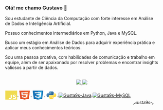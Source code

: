 ### Olá! me chamo Gustavo 👋

Sou estudante de Ciência da Computação com forte interesse em Análise de Dados e Inteligência Artificial. 

Possuo conhecimentos intermediários em Python, Java e MySQL. 

Busco um estágio em Análise de Dados para adquirir experiência prática e aplicar meus conhecimentos teóricos. 

Sou uma pessoa proativa, com habilidades de comunicação e trabalho em equipe, além de ser apaixonado por resolver problemas e encontrar insights valiosos a partir de dados.

<br>

 <div align="center">
  <a href="https://github.com/Gusta9s">
  <img height="180em" src="https://github-readme-stats.vercel.app/api?username=Gusta9s&show_icons=true&theme=radical&include_all_commits=true&count_private=true"/>
  <img height="180em" src="https://github-readme-stats.vercel.app/api/top-langs/?username=Gusta9s&layout=compact&langs_count=7&theme=merko"/>
</div>

<div style="display: inline_block"><br>
  <img align="center" alt="Gusta9s-Js" height="30" width="40" src="https://raw.githubusercontent.com/devicons/devicon/master/icons/javascript/javascript-plain.svg">
  <img align="center" alt="Gusta9s-HTML" height="30" width="40" src="https://raw.githubusercontent.com/devicons/devicon/master/icons/html5/html5-original.svg">
  <img align="center" alt="Gusta9s-CSS" height="30" width="40" src="https://raw.githubusercontent.com/devicons/devicon/master/icons/css3/css3-original.svg">
  <img align="center" alt="Gusta9s-Python" height="30" width="40" src="https://raw.githubusercontent.com/devicons/devicon/master/icons/python/python-original.svg">
  <img align="center" alt="Gusta9s-Java" height="30" width="40" src="https://devicons.railway.app/i/java.svg">
  <img align="center" alt="Gusta9s-MySQL" height="30" width="40" src="https://devicons.railway.app/i/mysql.svg">
  <img align="right" alt="Gusta9s-pic" height="150" style="border-radius:50px;" src="[https://scontent.fcgh23-1.fna.fbcdn.net/v/t39.30808-6/289952278_2825924440887612_2323048955662209082_n.jpg?_nc_cat=106&ccb=1-7&_nc_sid=730e14&_nc_ohc=tIHtta8C_rMAX92_ueD&_nc_ht=scontent.fcgh23-1.fna&oh=00_AT_U8iCU9m0c0zA8KOxx3tlQhkSBYG1o2FDAgZMWNvja7g&oe=62BAB2C8](https://www.facebook.com/photo.php?fbid=2825924444220945&set=pb.100004102512199.-2207520000.&type=3)">
</div>
